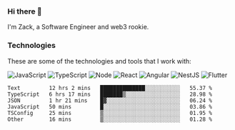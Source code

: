 ### Hi there 👋
I'm Zack, a Software Engineer and web3 rookie.

### Technologies
These are some of the technologies and tools that I work with:

![JavaScript](https://img.shields.io/badge/JavaScript-323330.svg?logo=javascript&logoColor=F7DF1E) 
![TypeScript](https://img.shields.io/badge/TypeScript-007ACC.svg?logo=typescript&logoColor=white) 
![Node](https://img.shields.io/badge/Node.js-43853D.svg?logo=node.js&logoColor=white)
![React](https://img.shields.io/badge/React-20232a.svg?logo=react&logoColor=61DAFB) 
![Angular](https://img.shields.io/badge/Angular-E23237.svg?logo=angularjs&logoColor=white)
![NestJS](https://img.shields.io/badge/NestJS-E0234E?logo=nestjs&logoColor=white)
![Flutter](https://img.shields.io/badge/Flutter-02569B.svg?logo=flutter&logoColor=white)

<!--START_SECTION:waka-->

```text
Text         12 hrs 2 mins   ██████████████░░░░░░░░░░░   55.37 %
TypeScript   6 hrs 17 mins   ███████▒░░░░░░░░░░░░░░░░░   28.98 %
JSON         1 hr 21 mins    █▓░░░░░░░░░░░░░░░░░░░░░░░   06.24 %
JavaScript   50 mins         █░░░░░░░░░░░░░░░░░░░░░░░░   03.86 %
TSConfig     25 mins         ▒░░░░░░░░░░░░░░░░░░░░░░░░   01.95 %
Other        16 mins         ▒░░░░░░░░░░░░░░░░░░░░░░░░   01.28 %
```

<!--END_SECTION:waka-->
